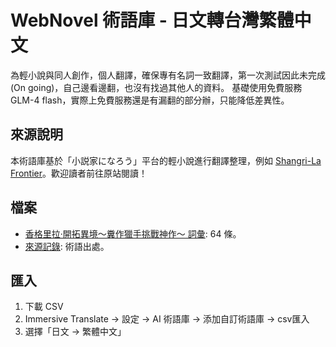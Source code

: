 # WebNovel 術語庫 - 日文轉台灣繁體中文

為輕小說與同人創作，個人翻譯，確保專有名詞一致翻譯，第一次測試因此未完成(On going)，自己邊看邊翻，也沒有找過其他人的資料。
基礎使用免費服務 GLM-4 flash，實際上免費服務還是有漏翻的部分辦，只能降低差異性。

## 來源說明
本術語庫基於「小説家になろう」平台的輕小說進行翻譯整理，例如 [Shangri-La Frontier](https://ncode.syosetu.com/n6169dz/)。歡迎讀者前往原站閱讀！

## 檔案
- [香格里拉·開拓異境〜糞作獵手挑戰神作〜 詞彙](webnovel/シャングリラ・フロンティア〜クソゲーハンター、神ゲーに挑まんとす〜_glossary.csv): 64 條。
- [來源記錄](meta/term-sources.json): 術語出處。

## 匯入
1. 下載 CSV
2. Immersive Translate → 設定 → AI 術語庫 → 添加自訂術語庫 → csv匯入
3. 選擇「日文 → 繁體中文」
